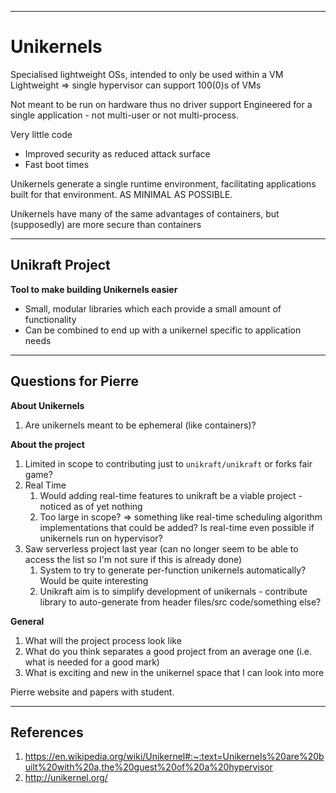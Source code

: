 
---
# Unikernels

Specialised lightweight OSs, intended to only be used within a VM
Lightweight => single hypervisor can support 100(0)s of VMs

Not meant to be run on hardware thus no driver support
Engineered for a single application - not multi-user or not multi-process. 

Very little code
* Improved security as reduced attack surface
* Fast boot times

Unikernels generate a single runtime environment, facilitating applications built for that environment. AS MINIMAL AS POSSIBLE.

Unikernels have many of the same advantages of containers, but (supposedly) are more secure than containers

---
## Unikraft Project

**Tool to make building Unikernels easier**
* Small, modular libraries which each provide a small amount of functionality
* Can be combined to end up with a unikernel specific to application needs

---
## Questions for Pierre

**About Unikernels**
1. Are unikernels meant to be ephemeral (like containers)?

**About the project**
1. Limited in scope to contributing just to `unikraft/unikraft` or forks fair game?
2. Real Time
	1. Would adding real-time features to unikraft be a viable project - noticed as of yet nothing
	2. Too large in scope? => something like real-time scheduling algorithm implementations that could be added? Is real-time even possible if unikernels run on hypervisor?
3. Saw serverless project last year (can no longer seem to be able to access the list so I'm not sure if this is already done)
	1. System to try to generate per-function unikernels automatically? Would be quite interesting
	2. Unikraft aim is to simplify development of unikernals - contribute library to auto-generate from header files/src code/something else?

**General**
1. What will the project process look like
2. What do you think separates a good project from an average one (i.e. what is needed for a good mark)
3. What is exciting and new in the unikernel space that I can look into more

Pierre website and papers with student.

---
## References

1. https://en.wikipedia.org/wiki/Unikernel#:~:text=Unikernels%20are%20built%20with%20a,the%20guest%20of%20a%20hypervisor
2. http://unikernel.org/